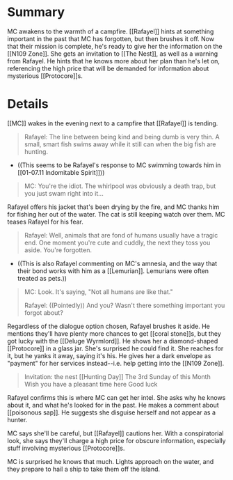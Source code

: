 # Summary
MC awakens to the warmth of a campfire. [[Rafayel]] hints at something important in the past that MC has forgotten, but then brushes it off. Now that their mission is complete, he's ready to give her the information on the [[N109 Zone]]. She gets an invitation to [[The Nest]], as well as a warning from Rafayel. He hints that he knows more about her plan than he's let on, referencing the high price that will be demanded for information about mysterious [[Protocore]]s.

# Details
[[MC]] wakes in the evening next to a campfire that [[Rafayel]] is tending.

> Rafayel: The line between being kind and being dumb is very thin. A small, smart fish swims away while it still can when the big fish are hunting.
* ((This seems to be Rafayel's response to MC swimming towards him in [[01-07.11 Indomitable Spirit]]))

> MC: You're the idiot. The whirlpool was obviously a death trap, but you just swam right into it...

Rafayel offers his jacket that's been drying by the fire, and MC thanks him for fishing her out of the water. The cat is still keeping watch over them. MC teases Rafayel for his fear.

> Rafayel: Well, animals that are fond of humans usually have a tragic end. One moment you're cute and cuddly, the next they toss you aside. You're forgotten.
* ((This is also Rafayel commenting on MC's amnesia, and the way that their bond works with him as a [[Lemurian]]. Lemurians were often treated as pets.))

> MC: Look. It's saying, "Not all humans are like that."
> 
> Rafayel: ((Pointedly)) And you? Wasn't there something important you forgot about?

Regardless of the dialogue option chosen, Rafayel brushes it aside. He mentions they'll have plenty more chances to get [[coral stone]]s, but they got lucky with the [[Deluge Wyrmlord]]. He shows her a diamond-shaped [[Protocore]] in a glass jar. She's surprised he could find it. She reaches for it, but he yanks it away, saying it's his. He gives her a dark envelope as "payment" for her services instead--i.e. help getting into the [[N109 Zone]]. 

> Invitation: the nest
> [[Hunting Day]]
> The 3rd Sunday of this Month
> Wish you have a pleasant time here
> Good luck

Rafayel confirms this is where MC can get her intel. She asks why he knows about it, and what he's looked for in the past. He makes a comment about [[poisonous sap]]. He suggests she disguise herself and not appear as a hunter.

MC says she'll be careful, but [[Rafayel]] cautions her. With a conspiratorial look, she says they'll charge a high price for obscure information, especially stuff involving mysterious [[Protocore]]s.

MC is surprised he knows that much. Lights approach on the water, and they prepare to hail a ship to take them off the island.

